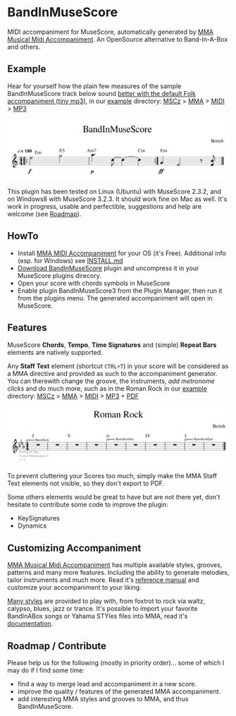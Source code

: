 # BandInMuseScore
MIDI accompaniment for MuseScore, automatically generated by [MMA Musical Midi Accompaniment](https://www.mellowood.ca/mma/index.html).
An OpenSource alternative to Band-In-A-Box and others.

## Example
Hear for yourself how the plain few measures of the sample BandInMuseScore track below sound [better with the default Folk accompaniment (tiny mp3)](https://gitcdn.xyz/repo/berteh/BandInMuseScore/master/example/BandInMuseScore_with_mma.mp3), in our [example](https://github.com/berteh/BandInMuseScore/tree/master/example) directory: [MSCz](https://gitcdn.xyz/repo/berteh/BandInMuseScore/master/example/BandInMuseScore.mscz) > [MMA](https://github.com/berteh/BandInMuseScore/blob/master/example/BandInMuseScore.mma) > [MIDI](https://gitcdn.xyz/repo/berteh/BandInMuseScore/master/example/BandInMuseScore.mid) > [MP3](https://gitcdn.xyz/repo/berteh/BandInMuseScore/master/example/BandInMuseScore_with_mma.mp3)

![Illustration: Simple Score exampe](example/BandInMuseScore.png)

This plugin has been tested on Linux (Ubuntu) with MuseScore 2.3.2, and on Windows8 with MuseScore 3.2.3. It should work fine on Mac as well. It's work in progress, usable and perfectible, suggestions and help are welcome (see [Roadmap](#roadmap--contribute)).

## HowTo
- Install [MMA MIDI Accompaniment](https://www.mellowood.ca/mma/index.html) for your OS (it's Free). Additional info (esp. for Windows) see [INSTALL.md](INSTALL.md)
- [Download BandInMuseScore](https://github.com/berteh/BandInMuseScore/archive/master.zip) plugin and uncompress it in your MuseScore plugins direcory.
- Open your score with chords symbols in MuseScore
- Enable plugin BandInMuseScore3 from the Plugin Manager, then run it from the plugins menu. The generated accompaniment will open in MuseScore.
    
## Features
MuseScore __Chords__, __Tempo__, __Time Signatures__ and (simple) __Repeat Bars__ elements are natively supported.

Any __Staff Text__ element (shortcut ``CTRL+T``) in your score will be considered as a MMA directive and provided as such to the accompaniment generator. You can therewith change the groove, the instruments, *add metronome clicks* and do much more, such as in the Roman Rock in our  [example](https://github.com/berteh/BandInMuseScore/tree/master/example) directory: [MSCz](https://gitcdn.xyz/repo/berteh/BandInMuseScore/master/example/Roman_Rock.mscz) > [MMA](https://github.com/berteh/BandInMuseScore/blob/master/example/Roman_Rock.mma) > [MIDI](https://gitcdn.xyz/repo/berteh/BandInMuseScore/master/example/Roman_Rock.mid) > [MP3](https://gitcdn.xyz/repo/berteh/BandInMuseScore/master/example/Roman_Rock_MMA.mp3) + [PDF](https://gitcdn.xyz/repo/berteh/BandInMuseScore/master/example/Roman_Rock_MMA.pdf)

![Illustration: Score with Roman chords and directive annotations](example/Roman_Rock.png)

To prevent cluttering your Scores too much, simply make the MMA Staff Text elements not visible, so they don't export to PDF.

Some others elements would be great to have but are not there yet, don't hesitate to contribute some code to improve the plugin:

- KeySignatures
- Dynamics


## Customizing Accompaniment
[MMA Musical Midi Accompaniment](https://www.mellowood.ca/mma/index.html) has multiple available styles, grooves, patterns and many more features. Including the ability to generate melodies, tailor instruments and much more. Read it's [reference manual](https://www.mellowood.ca/mma/online-docs/html/ref/mma.html) and customize your accompaniment to your liking.

[Many styles](MMA-Styles.md) are provided to play with, from foxtrot to rock via waltz, calypso, blues, jazz or trance. It's possible to import your favorite BandInABox songs or Yahama STYles files into MMA, read it's [documentation](https://www.mellowood.ca/mma/helpers.html#convert).


## Roadmap / Contribute
Please help us for the following (mostly in priority order)... some of which I may do if I find some time:
- find a way to merge lead and accompaniment in a new score.
- improve the quality / features of the generated MMA accompaniment.
- add interesting MMA styles and grooves to MMA, and thus BandInMuseScore.
